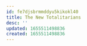 ```yaml
---
id: fe7djsbrmmddyu5kikokl40
title: The New Totalitarians
desc: ''
updated: 1655511498836
created: 1655511498836
---
```



